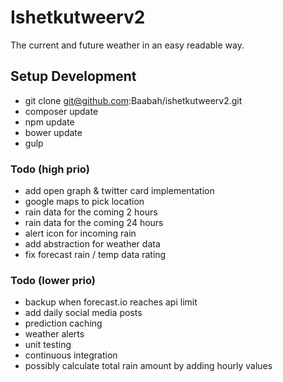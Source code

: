 Ishetkutweerv2
========================
The current and future weather in an easy readable way.

## Setup Development

* git clone git@github.com:Baabah/ishetkutweerv2.git
* composer update
* npm update
* bower update
* gulp

### Todo (high prio)
* add open graph & twitter card implementation
* google maps to pick location
* rain data for the coming 2 hours
* rain data for the coming 24 hours
* alert icon for incoming rain
* add abstraction for weather data
* fix forecast rain / temp data rating

### Todo (lower prio)
* backup when forecast.io reaches api limit
* add daily social media posts
* prediction caching
* weather alerts
* unit testing
* continuous integration
* possibly calculate total rain amount by adding hourly values